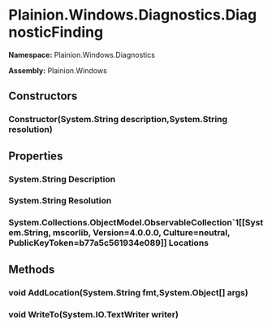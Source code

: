 
# Plainion.Windows.Diagnostics.DiagnosticFinding

**Namespace:** Plainion.Windows.Diagnostics

**Assembly:** Plainion.Windows


## Constructors

### Constructor(System.String description,System.String resolution)


## Properties

### System.String Description

### System.String Resolution

### System.Collections.ObjectModel.ObservableCollection`1[[System.String, mscorlib, Version=4.0.0.0, Culture=neutral, PublicKeyToken=b77a5c561934e089]] Locations


## Methods

### void AddLocation(System.String fmt,System.Object[] args)

### void WriteTo(System.IO.TextWriter writer)

